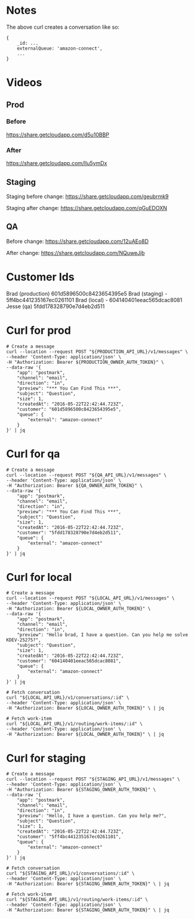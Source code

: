 

# Notes
The above curl creates a conversation like so:
```
{
    _id: ...
    externalQueue: 'amazon-connect',
    ...
}
```
# Videos

## Prod
### Before
https://share.getcloudapp.com/d5u10BBP
### After
https://share.getcloudapp.com/llu5ymDx

## Staging
Staging before change:
https://share.getcloudapp.com/geubrmk9

Staging after change:
https://share.getcloudapp.com/qGuEDOXN

## QA
Before change:
https://share.getcloudapp.com/12uAEo8D

After change:
https://share.getcloudapp.com/NQuweJjb




# Customer Ids
Brad (production) 601d5896500c8423654395e5
Brad (staging) -  5ff4bc441235167ec0261101
Brad (local) -    604140401eeac565dcac8081
Jesse (qa)        5fdd178328790e7d4eb2d511


# Curl for prod
```
# Create a message
curl --location --request POST "${PRODUCTION_API_URL}/v1/messages" \
--header 'Content-Type: application/json' \
-H "Authorization: Bearer ${PRODUCTION_OWNER_AUTH_TOKEN}" \
--data-raw '{
    "app": "postmark",
    "channel": "email",
    "direction": "in",
    "preview": "*** You Can Find This ***",
    "subject": "Question",
    "size": 1,
    "createdAt": "2016-05-22T22:42:44.723Z",
    "customer": "601d5896500c8423654395e5",
    "queue": {
        "external": "amazon-connect"
    }
}' | jq
```

# Curl for qa
```
# Create a message
curl --location --request POST "${QA_API_URL}/v1/messages" \
--header 'Content-Type: application/json' \
-H "Authorization: Bearer ${QA_OWNER_AUTH_TOKEN}" \
--data-raw '{
    "app": "postmark",
    "channel": "email",
    "direction": "in",
    "preview": "*** You Can Find This ***",
    "subject": "Question",
    "size": 1,
    "createdAt": "2016-05-22T22:42:44.723Z",
    "customer": "5fdd178328790e7d4eb2d511",
    "queue": {
        "external": "amazon-connect"
    }
}' | jq
```

# Curl for local
```
# Create a message
curl --location --request POST "${LOCAL_API_URL}/v1/messages" \
--header 'Content-Type: application/json' \
-H "Authorization: Bearer ${LOCAL_OWNER_AUTH_TOKEN}" \
--data-raw '{
    "app": "postmark",
    "channel": "email",
    "direction": "in",
    "preview": "Hello brad, I have a question. Can you help me solve KDEV-25275?",
    "subject": "Question",
    "size": 1,
    "createdAt": "2016-05-22T22:42:44.723Z",
    "customer": "604140401eeac565dcac8081",
    "queue": {
        "external": "amazon-connect"
    }
}' | jq

# Fetch conversation
curl "${LOCAL_API_URL}/v1/conversations/:id" \
--header 'Content-Type: application/json' \
-H "Authorization: Bearer ${LOCAL_OWNER_AUTH_TOKEN}" \ | jq

# Fetch work-item
curl "${LOCAL_API_URL}/v1/routing/work-items/:id" \
--header 'Content-Type: application/json' \
-H "Authorization: Bearer ${LOCAL_OWNER_AUTH_TOKEN}" \ | jq
```



# Curl for staging
```
# Create a message
curl --location --request POST "${STAGING_API_URL}/v1/messages" \
--header 'Content-Type: application/json' \
-H "Authorization: Bearer ${STAGING_OWNER_AUTH_TOKEN}" \
--data-raw '{
    "app": "postmark",
    "channel": "email",
    "direction": "in",
    "preview": "Hello, I have a question. Can you help me?",
    "subject": "Question",
    "size": 1,
    "createdAt": "2016-05-22T22:42:44.723Z",
    "customer": "5ff4bc441235167ec0261101",
    "queue": {
        "external": "amazon-connect"
    }
}' | jq

# Fetch conversation
curl "${STAGING_API_URL}/v1/conversations/:id" \
--header 'Content-Type: application/json' \
-H "Authorization: Bearer ${STAGING_OWNER_AUTH_TOKEN}" \ | jq

# Fetch work-item
curl "${STAGING_API_URL}/v1/routing/work-items/:id" \
--header 'Content-Type: application/json' \
-H "Authorization: Bearer ${STAGING_OWNER_AUTH_TOKEN}" \ | jq
```